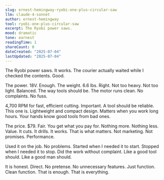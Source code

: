```yaml
---
slug: ernest-hemingway-ryobi-one-plus-circular-saw
llm: claude-4-sonnet
author: ernest-hemingway
tool: ryobi-one-plus-circular-saw
excerpt: The Ryobi power saws.
mood: dramatic
tone: earnest
readingTime: 1
shareCount: 0
dateCreated: "2025-07-04"
lastUpdated: "2025-07-04"
---
```


The Ryobi power saws. It works. The courier actually waited while I checked the contents. Good.

The power. 18V. Enough. The weight. 6.6 lbs. Right. Not too heavy. Not too light. Balanced. The way tools should be. The motor runs clean. No complaints. No fuss.

4,700 RPM for fast, efficient cutting. Important. A tool should be reliable. This one is. Lightweight and compact design. Matters when you work long hours. Your hands know good tools from bad ones.

The price. $79. Fair. You get what you pay for. Nothing more. Nothing less. Value. It cuts. It drills. It works. That is what matters. Not marketing. Not promises. Performance.

Used it on the job. No problems. Started when I needed it to start. Stopped when I needed it to stop. Did the work without complaint. Like a good tool should. Like a good man should.

It is honest. Direct. No pretense. No unnecessary features. Just function. Clean function. That is enough. That is everything.
